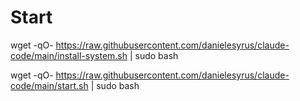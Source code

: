 # Start 

wget -qO- https://raw.githubusercontent.com/danielesyrus/claude-code/main/install-system.sh | sudo bash




wget -qO- https://raw.githubusercontent.com/danielesyrus/claude-code/main/start.sh | sudo bash
